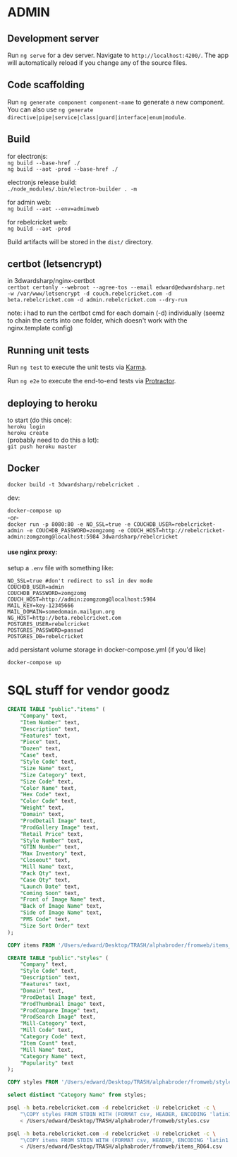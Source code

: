 # ADMIN

## Development server

Run `ng serve` for a dev server. Navigate to `http://localhost:4200/`. The app will automatically reload if you change any of the source files.

## Code scaffolding

Run `ng generate component component-name` to generate a new component. You can also use `ng generate directive|pipe|service|class|guard|interface|enum|module`.

## Build

for electronjs:  
`ng build --base-href ./`  
`ng build --aot -prod --base-href ./`

electronjs release build:  
`./node_modules/.bin/electron-builder . -m`

for admin web:  
`ng build --aot --env=adminweb`

for rebelcricket web:  
`ng build --aot -prod`

Build artifacts will be stored in the `dist/` directory.

## certbot (letsencrypt)

in 3dwardsharp/nginx-certbot  
`certbot certonly --webroot --agree-tos --email edward@edwardsharp.net -w /var/www/letsencrypt -d couch.rebelcricket.com -d beta.rebelcricket.com -d admin.rebelcricket.com --dry-run`

note: i had to run the certbot cmd for each domain (-d) individually (seemz to chain the certs into one folder, which doesn't work with the nginx.template config)

## Running unit tests

Run `ng test` to execute the unit tests via [Karma](https://karma-runner.github.io).

Run `ng e2e` to execute the end-to-end tests via [Protractor](http://www.protractortest.org/).

## deploying to heroku

to start (do this once):  
`heroku login`  
`heroku create`  
(probably need to do this a lot):  
`git push heroku master`

## Docker

`docker build -t 3dwardsharp/rebelcricket .`

dev:  

`docker-compose up`  
-or-  
`docker run -p 8080:80 -e NO_SSL=true -e COUCHDB_USER=rebelcricket-admin -e COUCHDB_PASSWORD=zomgzomg -e COUCH_HOST=http://rebelcricket-admin:zomgzomg@localhost:5984 3dwardsharp/rebelcricket`

#### use nginx proxy: 

setup a `.env` file with something like:

```
NO_SSL=true #don't redirect to ssl in dev mode
COUCHDB_USER=admin 
COUCHDB_PASSWORD=zomgzomg 
COUCH_HOST=http://admin:zomgzomg@localhost:5984
MAIL_KEY=key-12345666
MAIL_DOMAIN=somedomain.mailgun.org
NG_HOST=http://beta.rebelcricket.com
POSTGRES_USER=rebelcricket
POSTGRES_PASSWORD=passwd
POSTGRES_DB=rebelcricket
```

add persistant volume storage in docker-compose.yml (if you'd like)

`docker-compose up` 


# SQL stuff for vendor goodz

```sql 
CREATE TABLE "public"."items" (
    "Company" text,
    "Item Number" text,
    "Description" text,
    "Features" text,
    "Piece" text,
    "Dozen" text,
    "Case" text,
    "Style Code" text,
    "Size Name" text,
    "Size Category" text,
    "Size Code" text,
    "Color Name" text,
    "Hex Code" text,
    "Color Code" text,
    "Weight" text,
    "Domain" text,
    "ProdDetail Image" text,
    "ProdGallery Image" text,
    "Retail Price" text,
    "Style Number" text,
    "GTIN Number" text,
    "Max Inventory" text,
    "Closeout" text,
    "Mill Name" text,
    "Pack Qty" text,
    "Case Qty" text,
    "Launch Date" text,
    "Coming Soon" text,
    "Front of Image Name" text,
    "Back of Image Name" text,
    "Side of Image Name" text,
    "PMS Code" text,
    "Size Sort Order" text
);

COPY items FROM '/Users/edward/Desktop/TRASH/alphabroder/fromweb/items_R064.csv' WITH (FORMAT csv, HEADER, ENCODING 'latin1');

CREATE TABLE "public"."styles" (
    "Company" text,
    "Style Code" text,
    "Description" text,
    "Features" text,
    "Domain" text,
    "ProdDetail Image" text,
    "ProdThumbnail Image" text,
    "ProdCompare Image" text,
    "ProdSearch Image" text,
    "Mill-Category" text,
    "Mill Code" text,
    "Category Code" text,
    "Item Count" text,
    "Mill Name" text,
    "Category Name" text,
    "Popularity" text
);

COPY styles FROM '/Users/edward/Desktop/TRASH/alphabroder/fromweb/styles.csv' WITH (FORMAT csv, HEADER, ENCODING 'latin1');

select distinct "Category Name" from styles;

```

```sh
psql -h beta.rebelcricket.com -d rebelcricket -U rebelcricket -c \
    "\COPY styles FROM STDIN WITH (FORMAT csv, HEADER, ENCODING 'latin1')" \
    < /Users/edward/Desktop/TRASH/alphabroder/fromweb/styles.csv

psql -h beta.rebelcricket.com -d rebelcricket -U rebelcricket -c \
    "\COPY items FROM STDIN WITH (FORMAT csv, HEADER, ENCODING 'latin1')" \
    < /Users/edward/Desktop/TRASH/alphabroder/fromweb/items_R064.csv
```

